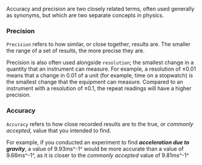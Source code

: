 Accuracy and precision are two closely related terms, often used generally as synonyms, but which are two separate concepts in physics.

### Precision
`Precision` refers to how similar, or close together, results are. The smaller the range of a set of results, the more precise they are.

Precision is also often used alongside `resolution`; the smallest change in a quantity that an instrument can measure. For example, a resolution of $\pm0.01$ means that a change in 0.01 of a unit (for example, time on a stopwatch) is the smallest change that the equipment can measure. Compared to an instrument with a resolution of $\pm0.1$, the repeat readings will have a higher precision.

### Accuracy
`Accuracy` refers to how close recorded results are to the true, or *commonly accepted*, value that you intended to find. 

For example, if you conducted an experiment to find ___acceleration due to gravity___, a value of 9.93ms^-1^ would be more accurate than a value of 9.66ms^-1^, as it is closer to the *commonly accepted* value of 9.81ms^-1^